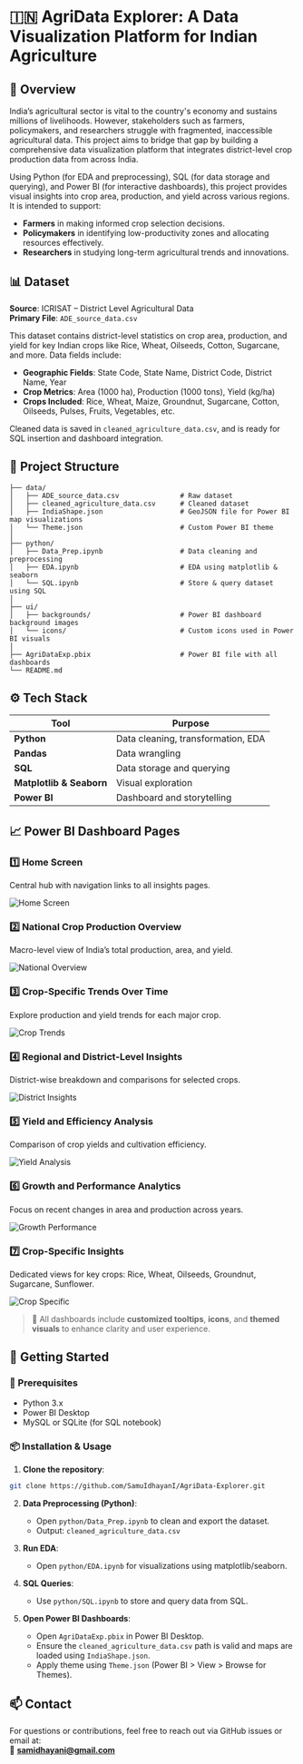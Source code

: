# 🇮🇳 AgriData Explorer: A Data Visualization Platform for Indian Agriculture

## 🌾 Overview

India’s agricultural sector is vital to the country's economy and sustains millions of livelihoods. However, stakeholders such as farmers, policymakers, and researchers struggle with fragmented, inaccessible agricultural data. This project aims to bridge that gap by building a comprehensive data visualization platform that integrates district-level crop production data from across India.

Using Python (for EDA and preprocessing), SQL (for data storage and querying), and Power BI (for interactive dashboards), this project provides visual insights into crop area, production, and yield across various regions. It is intended to support:
- **Farmers** in making informed crop selection decisions.
- **Policymakers** in identifying low-productivity zones and allocating resources effectively.
- **Researchers** in studying long-term agricultural trends and innovations.

## 📊 Dataset

**Source**: ICRISAT – District Level Agricultural Data  
**Primary File**: `ADE_source_data.csv`  

This dataset contains district-level statistics on crop area, production, and yield for key Indian crops like Rice, Wheat, Oilseeds, Cotton, Sugarcane, and more. Data fields include:

- **Geographic Fields**: State Code, State Name, District Code, District Name, Year
- **Crop Metrics**: Area (1000 ha), Production (1000 tons), Yield (kg/ha)
- **Crops Included**: Rice, Wheat, Maize, Groundnut, Sugarcane, Cotton, Oilseeds, Pulses, Fruits, Vegetables, etc.

Cleaned data is saved in `cleaned_agriculture_data.csv`, and is ready for SQL insertion and dashboard integration.

## 🧱 Project Structure

```
├── data/
│   ├── ADE_source_data.csv               # Raw dataset
│   ├── cleaned_agriculture_data.csv      # Cleaned dataset
│   ├── IndiaShape.json                   # GeoJSON file for Power BI map visualizations
│   └── Theme.json                        # Custom Power BI theme
│
├── python/
│   ├── Data_Prep.ipynb                   # Data cleaning and preprocessing
│   ├── EDA.ipynb                         # EDA using matplotlib & seaborn
│   └── SQL.ipynb                         # Store & query dataset using SQL
│
├── ui/
│   ├── backgrounds/                      # Power BI dashboard background images
│   └── icons/                            # Custom icons used in Power BI visuals
│
├── AgriDataExp.pbix                      # Power BI file with all dashboards
└── README.md
```

## ⚙️ Tech Stack

| Tool       | Purpose                             |
|------------|-------------------------------------|
| **Python** | Data cleaning, transformation, EDA  |
| **Pandas** | Data wrangling                      |
| **SQL**    | Data storage and querying           |
| **Matplotlib & Seaborn** | Visual exploration      |
| **Power BI**| Dashboard and storytelling          |

## 📈 Power BI Dashboard Pages

### 1️⃣ Home Screen
Central hub with navigation links to all insights pages.

![Home Screen](screenshots/home.png)

### 2️⃣ National Crop Production Overview  
Macro-level view of India’s total production, area, and yield.

![National Overview](screenshots/national_overview.png)

### 3️⃣ Crop-Specific Trends Over Time  
Explore production and yield trends for each major crop.

![Crop Trends](screenshots/crop_trends.png)

### 4️⃣ Regional and District-Level Insights  
District-wise breakdown and comparisons for selected crops.

![District Insights](screenshots/regional_district.png)

### 5️⃣ Yield and Efficiency Analysis  
Comparison of crop yields and cultivation efficiency.

![Yield Analysis](screenshots/yield_efficiency.png)

### 6️⃣ Growth and Performance Analytics  
Focus on recent changes in area and production across years.

![Growth Performance](screenshots/growth_performance.png)

### 7️⃣ Crop-Specific Insights  
Dedicated views for key crops: Rice, Wheat, Oilseeds, Groundnut, Sugarcane, Sunflower.

![Crop Specific](screenshots/crop_specific.png)

> 📌 All dashboards include **customized tooltips**, **icons**, and **themed visuals** to enhance clarity and user experience.

## 🚀 Getting Started

### 🔧 Prerequisites
- Python 3.x
- Power BI Desktop
- MySQL or SQLite (for SQL notebook)

### 📦 Installation & Usage

1. **Clone the repository**:
```bash
git clone https://github.com/SamuIdhayanI/AgriData-Explorer.git
```

2. **Data Preprocessing (Python)**:
   - Open `python/Data_Prep.ipynb` to clean and export the dataset.
   - Output: `cleaned_agriculture_data.csv`

3. **Run EDA**:
   - Open `python/EDA.ipynb` for visualizations using matplotlib/seaborn.

4. **SQL Queries**:
   - Use `python/SQL.ipynb` to store and query data from SQL.

5. **Open Power BI Dashboards**:
   - Open `AgriDataExp.pbix` in Power BI Desktop.
   - Ensure the `cleaned_agriculture_data.csv` path is valid and maps are loaded using `IndiaShape.json`.
   - Apply theme using `Theme.json` (Power BI > View > Browse for Themes).

## 📫 Contact

For questions or contributions, feel free to reach out via GitHub issues or email at:  
📧 **samidhayani@gmail.com**
